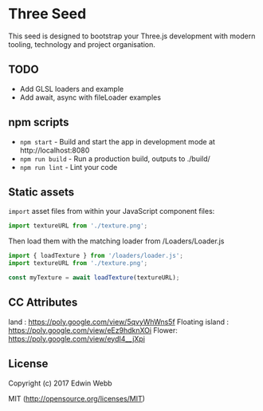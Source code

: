 # Three Seed

This seed is designed to bootstrap your Three.js development with modern tooling, technology and project organisation.

## TODO
* Add GLSL loaders and example
* Add await, async with fileLoader examples

## npm scripts

* `npm start` - Build and start the app in development mode at http://localhost:8080
* `npm run build` - Run a production build, outputs to ./build/
* `npm run lint` - Lint your code

## Static assets

`import` asset files from within your JavaScript component files:

```javascript
import textureURL from './texture.png';
```

Then load them with the matching loader from /Loaders/Loader.js

```javascript
import { loadTexture } from '/loaders/loader.js';
import textureURL from './texture.png';

const myTexture = await loadTexture(textureURL);
```

## CC Attributes
land : https://poly.google.com/view/5qvyWhWns5f
Floating island : https://poly.google.com/view/eEz9hdknXOi
Flower: https://poly.google.com/view/eydI4__jXpi

## License

Copyright (c) 2017 Edwin Webb

MIT (http://opensource.org/licenses/MIT)
